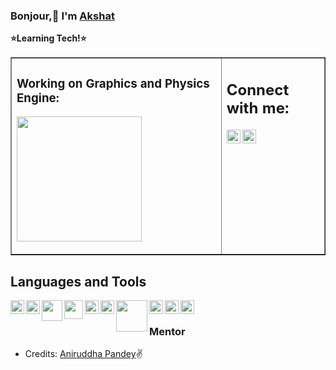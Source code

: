 ### Bonjour,👋 I'm [Akshat](https://github.com/bitakshat)
**:star:Learning Tech!:star:** 
<br/>
<table border="1"><tr><td valign="top" width="67%">

### Working on Graphics and Physics Engine:
[<img align="center" width="200px" src="https://user-images.githubusercontent.com/31156696/87636359-4499ba00-c75e-11ea-989a-d1b5447f7b53.gif" />](https://reactphysics3d.com)

</td><td valign="top" width="40%">

## Connect with me:
[<img align="left" alt="Akshat | Instagram" width="22px" src="https://cdn.jsdelivr.net/npm/simple-icons@v3/icons/instagram.svg" />](https://instagram.com/may.akshat)
[<img align="left" alt="bitakshat | Github" width="22px" src="https://user-images.githubusercontent.com/41548582/89268728-8e3b3d80-d656-11ea-8dc9-1b970420170c.png" />](https://github.com/bitakshat)

</td></tr></table>

## Languages and Tools
[<img align="left" width="22px" src="https://user-images.githubusercontent.com/41548582/89270337-d5c2c900-d658-11ea-8b5b-0b0cc7b66c97.png" />](https://cplusplus.com)
[<img align="left" width="22px" src="https://user-images.githubusercontent.com/41548582/89270584-2803ea00-d659-11ea-8cb1-fe2001efe307.jpg" />](https://python.org)
[<img align="left" width="33px" src="https://user-images.githubusercontent.com/41548582/89270678-54b80180-d659-11ea-8705-3dcfac2ede67.jpg" />](https://javacript.com)
[<img align="left" width="30px" src="https://user-images.githubusercontent.com/41548582/89271059-d3ad3a00-d659-11ea-9f53-4392e52720e4.png" />](https://www.raspberrypi.org/)
[<img align="left" width="22px" src="https://user-images.githubusercontent.com/41548582/89272923-7b2b6c00-d65c-11ea-8773-7641639f7dad.jpg" />](https://arduino.cc")
[<img align="left" width="22px" src="https://user-images.githubusercontent.com/41548582/89271217-035c4200-d65a-11ea-9eb3-26416aa0c0c5.png" />]("https://github.com/bitakshat/Processing")
[<img align="left" width="50px" src="https://user-images.githubusercontent.com/41548582/89271201-ffc8bb00-d659-11ea-99fd-e652c1c0ff12.png" />](https://sublimetext.com)
[<img align="left" width="22px" src="https://user-images.githubusercontent.com/41548582/89273281-f68d1d80-d65c-11ea-9165-5da9fa58a876.png" />](https://linux.org)
[<img align="left" width="22px" src="https://user-images.githubusercontent.com/41548582/89271426-50401880-d65a-11ea-8cbe-603148aa14fe.png" />](https://git-scm.com")
[<img align="left" width="22px" src="https://user-images.githubusercontent.com/41548582/90308881-e993e800-df00-11ea-936c-146ced20cbf5.jpg" />](https://processing.org)

<br/>

### **Mentor**
- Credits: [Aniruddha Pandey](https://github.com/pandevim):v:
